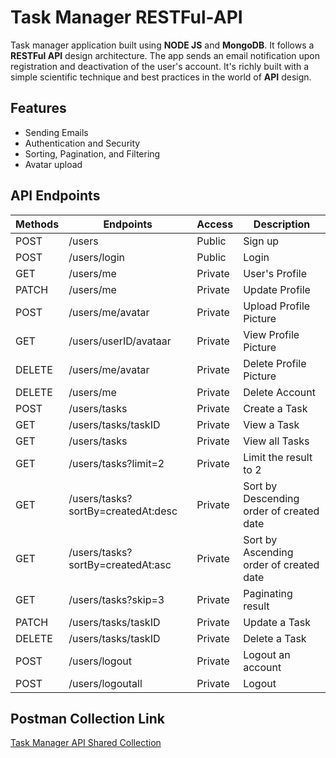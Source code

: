# Task Manager RESTFul-API

Task manager application built using **NODE JS** and **MongoDB**. It follows a **RESTFul API** design architecture. The app sends an email notification upon registration and deactivation of the user's account. It's richly built with a simple scientific technique and best practices in the world of **API** design.

## Features

- Sending Emails
- Authentication and Security
- Sorting, Pagination, and Filtering
- Avatar upload

## API Endpoints

| Methods | Endpoints                          | Access  | Description                              |
| ------- | ---------------------------------- | ------- | ---------------------------------------- |
| POST    | /users                             | Public  | Sign up                                  |
| POST    | /users/login                       | Public  | Login                                    |
| GET     | /users/me                          | Private | User's Profile                           |
| PATCH   | /users/me                          | Private | Update Profile                           |
| POST    | /users/me/avatar                   | Private | Upload Profile Picture                   |
| GET     | /users/userID/avataar              | Private | View Profile Picture                     |
| DELETE  | /users/me/avatar                   | Private | Delete Profile Picture                   |
| DELETE  | /users/me                          | Private | Delete Account                           |
| POST    | /users/tasks                       | Private | Create a Task                            |
| GET     | /users/tasks/taskID                | Private | View a Task                              |
| GET     | /users/tasks                       | Private | View all Tasks                           |
| GET     | /users/tasks?limit=2               | Private | Limit the result to 2                    |
| GET     | /users/tasks?sortBy=createdAt:desc | Private | Sort by Descending order of created date |
| GET     | /users/tasks?sortBy=createdAt:asc  | Private | Sort by Ascending order of created date  |
| GET     | /users/tasks?skip=3                | Private | Paginating result                        |
| PATCH   | /users/tasks/taskID                | Private | Update a Task                            |
| DELETE  | /users/tasks/taskID                | Private | Delete a Task                            |
| POST    | /users/logout                      | Private | Logout an account                        |
| POST    | /users/logoutall                   | Private | Logout


## Postman Collection Link

[Task Manager API Shared Collection](https://documenter.getpostman.com/view/7972459/Szf82npY)



